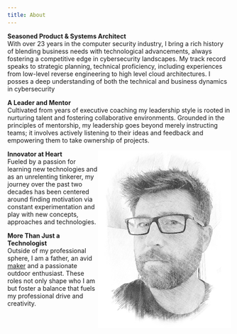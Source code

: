 ```yaml
---
title: About
---
```


<div class="content-body">

<p><b>Seasoned Product & Systems Architect</b><br/>
With over 23 years in the computer security industry, I bring a rich history of blending business needs with technological advancements, always fostering a competitive edge in cybersecurity landscapes. My track record speaks to strategic planning, technical proficiency, including experiences from low-level reverse engineering to high level cloud architectures. I posses a deep understanding of both the technical and business dynamics in cybersecurity</p>

<p><b>A Leader and Mentor</b><br/>
Cultivated from years of executive coaching my leadership style is rooted in nurturing talent and fostering collaborative environments. Grounded in the principles of mentorship, my leadership goes beyond merely instructing teams; it involves actively listening to their ideas and feedback and empowering them to take ownership of projects.  </p>

<img alt="Profile Sketch of Michael Shannon" title="Haskell" src="/images/profile-sketch-2.jpg" style="float:right; width:300px;"></a>

<p><b>Innovator at Heart</b><br/>
Fueled by a passion for learning new technologies and as an unrelenting tinkerer, my journey over the past two decades has been centered around finding motivation via constant experimentation and play with new concepts, approaches and technologies.</p>

<p><b>More Than Just a Technologist</b><br/>
Outside of my professional sphere, I am a father, an avid <a href="https://en.wikipedia.org/wiki/Maker_culture" target="_blank">maker</a> and a passionate outdoor enthusiast. These roles not only shape who I am but foster a balance that fuels my professional drive and creativity.</p>

</div>
